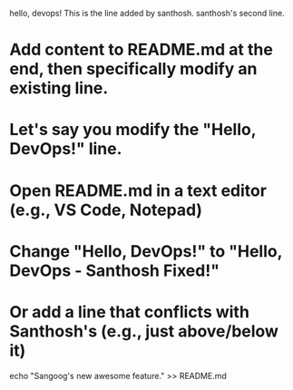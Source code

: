 hello, devops!
This is the line added by santhosh.
santhosh's second line.
# Add content to README.md at the end, then specifically modify an existing line.
# Let's say you modify the "Hello, DevOps!" line.
# Open README.md in a text editor (e.g., VS Code, Notepad)
# Change "Hello, DevOps!" to "Hello, DevOps - Santhosh Fixed!"
# Or add a line that conflicts with Santhosh's (e.g., just above/below it)
echo "Sangoog's new awesome feature." >> README.md
